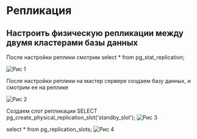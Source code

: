 # Репликация

## Настроить физическую репликации между двумя кластерами базы данных

После настройки реплики смотрим 
select * from pg_stat_replication;

![Рис 1](https://github.com/khommy/otus_database/blob/main/18_Replication/image/step1.PNG)

После настройки реплики на мастер сервере создаем базу данных, и смотрим ее на реплике

![Рис 2](https://github.com/khommy/otus_database/blob/main/18_Replication/image/step2.PNG)

Создаем слот репликации 
SELECT pg_create_physical_replication_slot('standby_slot'); 
![Рис 3](https://github.com/khommy/otus_database/blob/main/18_Replication/image/step3.PNG)

select * from pg_replication_slots; 
![Рис 4](https://github.com/khommy/otus_database/blob/main/18_Replication/image/step4.PNG)

